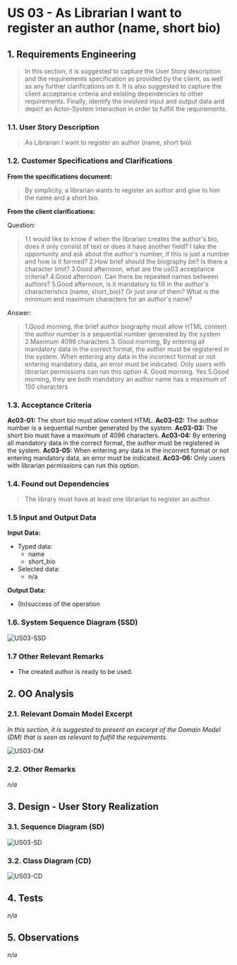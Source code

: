 # US 03 - As Librarian I want to register an author (name, short bio)

## 1. Requirements Engineering

>In this section, it is suggested to capture the User Story description and the requirements specification as provided by the client, as well as any further clarifications on it. It is also suggested to capture the client acceptance criteria and existing dependencies to other requirements. Finally, identify the involved input and output data and depict an Actor-System interaction in order to fulfill the requirements.

### 1.1. User Story Description

>As Librarian I want to register an author (name, short bio)

### 1.2. Customer Specifications and Clarifications

**From the specifications document:**

> By simplicity, a librarian wants to register an author and give to him the name and a short bio.

**From the client clarifications:**

Question:
>1.I would like to know if when the librarian creates the author's bio, does it only consist of text or does it have another field?
I take the opportunity and ask about the author's number, if this is just a number and how is it formed?
>2.How brief should the biography be? Is there a character limit?
>3.Good afternoon, what are the us03 acceptance criteria?
>4.Good afternoon. Can there be repeated names between authors?
> 5.Good afternoon, is it mandatory to fill in the author's characteristics (name, short_bio)? Or just one of them?
What is the minimum and maximum characters for an author's name?

Answer:
>1.Good morning, the brief author biography must allow HTML content
the author number is a sequential number generated by the system
>2.Maximum 4096 characters 
>3. Good morning, By entering all mandatory data in the correct format, the author must be registered in the system. 
When entering any data in the incorrect format or not entering mandatory data, an error must be indicated. Only users 
with librarian permissions can run this option
>4. Good morning. Yes
>5.Good morning, they are both mandatory an author name has a maximum of 150 characters

### 1.3. Acceptance Criteria

**Ac03-01:** The short bio must allow content HTML.
**Ac03-02:** The author number is a sequential number generated by the system.
**Ac03-03:** The short bio must have a maximum of 4096 characters.
**Ac03-04:** By entering all mandatory data in the correct format, the author must be registered in the system.
**Ac03-05:** When entering any data in the incorrect format or not entering mandatory data, an error must be indicated.
**Ac03-06:** Only users with librarian permissions can run this option.

### 1.4. Found out Dependencies

>The library must have at least one librarian to register an author.

### 1.5 Input and Output Data

**Input Data:**

* Typed data:
    * name
    * short_bio
* Selected data:
    * n/a

**Output Data:**

* (In)success of the operation

### 1.6. System Sequence Diagram (SSD)

![US03-SSD](US03-SSD.svg)

### 1.7 Other Relevant Remarks

* The created author is ready to be used.

## 2. OO Analysis

### 2.1. Relevant Domain Model Excerpt

_In this section, it is suggested to present an excerpt of the Domain Model (DM) that is seen as relevant to fulfill the requirements._

![US03-DM](US03-DM.svg)

### 2.2. Other Remarks

_n/a_

## 3. Design - User Story Realization

### 3.1. Sequence Diagram (SD)

![US03-SD](US03-SD.svg)

### 3.2. Class Diagram (CD)

![US03-CD](US03-CD.svg)

## 4. Tests

_n/a_

## 5. Observations

_n/a_

